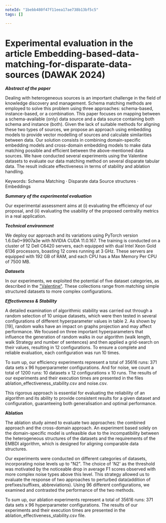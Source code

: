 ```yaml
---
noteId: "1bebb480f47f11eea17ae738b13bf5c5"
tags: []

---
```


# Experimental evaluation in the article Embedding-based-data-matching-for-disparate-data-sources (DAWAK 2024)

***Abstract of the paper***

Dealing with heterogeneous sources is an important challenge in the field of knowledge discovery and management. Schema matching methods are employed to solve this problem using three approaches: schema-based, instance-based, or a combination. This paper focuses on mapping between a schema-available (only) data source and a data source containing both schema and instance (both). Given the lack of suitable methods for aligning these two types of sources, we propose an approach using embedding models to provide vector modelling of sources and calculate similarities between data. Our solution consists in combining domain-specific embedding models and cross-domain embedding models to make data matching possible and efficient between the above-mentioned data sources.
We have conducted several experiments using the Valentine datasets to evaluate our data matching method on several disparate tabular data. The result indicate effectiveness in terms of stability and ablation handling.

Keywords: Schema Matching · Disparate data Source structures · Embeddings

***Summary of the experimental evaluation***

Our experimental assessment aims at (i) evaluating the efficiency of our proposal, and (ii) evaluating the usability of the proposed centrality metrics in a real application.

***Technical environment***

We deploy our approach and its variations using PyTorch version 1.6.0a0+9907a3e with NVIDIA CUDA 11.0.167. The training is conducted on a cluster of 12 Dell C6420 servers, each equipped with dual Intel Xeon Gold 6136 processors, boasting 12 cores running at 3 GHz. These servers are equipped with 192 GB of RAM, and each CPU has a Max Memory Per CPU of 7500 MB.


***Datasets***

In our experiments, we exploited the potential of five dataset categories, as described in the ["Valentine"](https://zenodo.org/records/5084605). These collections range from matching simple structured datasets to more complex configurations. 


***Effectiveness & Stability***

A detailed examination of algorithmic stability was carried out through a random selection of 10 unique datasets, which were then tested in several configurations of different hyperparameter values in table 2. As shown by [19], random walks have an impact on graphs projection and may affect performance. We focused on three important hyperparameters that influence the generation of random walks in our algorithm (walk length, walk Strategy and number of sentences) and then applied a grid-search on their values, resulting in 12 configurations. To ensure a complete and reliable evaluation, each configuration was run 10 times.

To sum up, our efficiency experiments represent a total of 35616 runs: 371 data sets x 96 hyperparameter configurations. 
And for noise, we count a total of 1200 runs: 10 datasets x 12 configurations x 10 runs.
The results of our experiments and their execution times are presented in the files ablation_effectiveness_stability.csv and noise.csv.

This rigorous approach is essential for evaluating the reliability of an algorithm
and its ability to provide consistent results for a given dataset and configuration,
guaranteeing both generalisation and optimal performance.

**Ablation**

The ablation study aimed to evaluate two approaches: the combined approach and the cross-domain approach. An experiment based solely on the domain-specific model is unfeasible due to the incompatibility between the heterogeneous structures of the datasets and the requirements of the EMBDI algorithm, which is designed for aligning comparable data structures.

Our experiments were conducted on different categories of datasets, incorporating noise levels up to "N2". The choice of 'N2' as the threshold was motivated by the noticeable drop in average F1 scores observed with more complex noise types above this level. This strategy allowed us to evaluate the response of two approaches to perturbed data(addition of prefixes/suffixes, abbreviations). Using 96 different configurations, we examined and contrasted the performance of the two methods. 

To sum up, our ablation experiments represent a total of 35616 runs: 371 data sets x 96 hyperparameter configurations. 
The results of our experiments and their execution times are presented in the  ablation_effectiveness_stability.csv file.